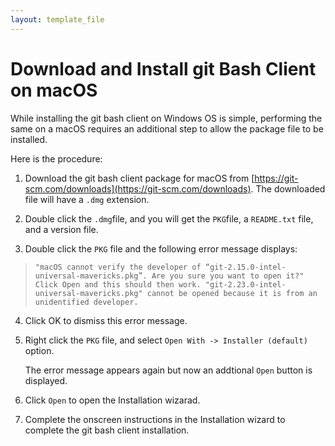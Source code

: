 ```yaml
---
layout: template_file
---
```


# Download and Install git Bash Client on macOS

While installing the git bash client on Windows OS is simple, performing the same on a macOS requires an additional step to allow the package file to be installed.

Here is the procedure:

1. Download the git bash client package for macOS from [https://git-scm.com/downloads](https://git-scm.com/downloads).
    The downloaded file will have a `.dmg` extension.
2. Double click the `.dmg`file, and you will get the `PKG`file, a `README.txt` file, and a version file.

3. Double click the `PKG` file and the following error message displays:
> `"macOS cannot verify the developer of “git-2.15.0-intel-universal-mavericks.pkg”. Are you sure you want to open it?" Click Open and this should then work.
"git-2.23.0-intel-universal-mavericks.pkg" cannot be opened because it is from an unidentified developer.`
>

4. Click OK to dismiss this error message.

5. Right click the `PKG` file, and select `Open With -> Installer (default)` option.

    The error message appears again but now an addtional `Open` button is displayed.

6. Click `Open` to open the Installation wizarad.

7. Complete the onscreen instructions in the Installation wizard to complete the git bash client installation.
